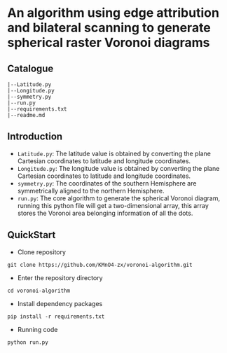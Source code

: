 # An algorithm using edge attribution and bilateral scanning to generate spherical raster Voronoi diagrams

## Catalogue

```
|--Latitude.py
|--Longitude.py
|--symmetry.py
|--run.py
|--requirements.txt
|--readme.md
```

## Introduction

- `Latitude.py`: The latitude value is obtained by converting the plane Cartesian coordinates to latitude and longitude coordinates.
- `Longitude.py`: The longitude value is obtained by converting the plane Cartesian coordinates to latitude and longitude coordinates.
- `symmetry.py`: The coordinates of the southern Hemisphere are symmetrically aligned to the northern Hemisphere.
- `run.py`: The core algorithm to generate the spherical Voronoi diagram, running this python file will get a two-dimensional array, this array stores the Voronoi area belonging information of all the dots.

## QuickStart

- Clone repository

`git clone https://github.com/KMnO4-zx/voronoi-algorithm.git`

- Enter the repository directory

`cd voronoi-algorithm`

- Install dependency packages

`pip install -r requirements.txt`

- Running code

`python run.py`